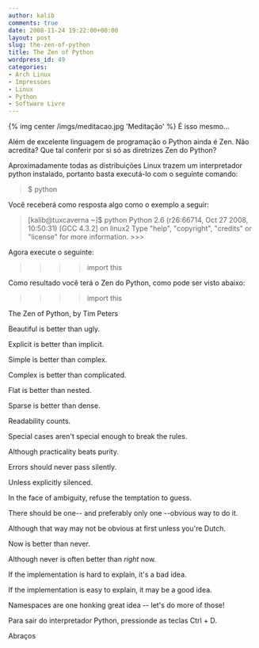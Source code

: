 ```yaml
---
author: kalib
comments: true
date: 2008-11-24 19:22:00+00:00
layout: post
slug: the-zen-of-python
title: The Zen of Python
wordpress_id: 49
categories:
- Arch Linux
- Impressoes
- Linux
- Python
- Software Livre
---
```

{% img center /imgs/meditacao.jpg 'Meditação' %}
É isso mesmo...




Além de excelente linguagem de programação o Python ainda é Zen. Não acredita? Que tal conferir por si só as diretrizes Zen do Python?




Aproximadamente todas as distribuições Linux trazem um interpretador python instalado, portanto basta executá-lo com o seguinte comando:




> $ python
> 
> 





Você receberá como resposta algo como o exemplo a seguir:




> [kalib@tuxcaverna ~]$ python Python 2.6 (r26:66714, Oct 27 2008, 10:50:31) [GCC 4.3.2] on linux2 Type "help", "copyright", "credits" or "license" for more information. >>>
> 
> 





Agora execute o seguinte:




> >>> import this
> 
> 





Como resultado você terá o Zen do Python, como pode ser visto abaixo:




> >>> import this   

The Zen of Python, by Tim Peters  

Beautiful is better than ugly.  

Explicit is better than implicit.  

Simple is better than complex.  

Complex is better than complicated.  

Flat is better than nested.  

Sparse is better than dense.  

Readability counts.  

Special cases aren't special enough to break the rules.  

Although practicality beats purity.  

Errors should never pass silently.  

Unless explicitly silenced.  

In the face of ambiguity, refuse the temptation to guess.  

There should be one-- and preferably only one --obvious way to do it.  

Although that way may not be obvious at first unless you're Dutch.  

Now is better than never.  

Although never is often better than *right* now.  

If the implementation is hard to explain, it's a bad idea.  

If the implementation is easy to explain, it may be a good idea.  

Namespaces are one honking great idea -- let's do more of those!
> 
> 





Para sair do interpretador Python, pressionde as teclas Ctrl + D.




Abraços